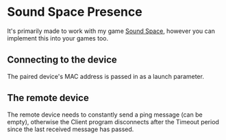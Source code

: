 # Sound Space Presence
It's primarily made to work with my game [Sound Space](https://www.roblox.com/games/2677609345/Sound-Space), however you can implement this into your games too.

## Connecting to the device
The paired device's MAC address is passed in as a launch parameter.

## The remote device
The remote device needs to constantly send a ping message (can be empty), otherwise the Client program disconnects after the Timeout period since the last received message has passed.
